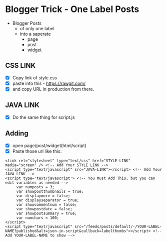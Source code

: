 # Blogger Trick - One Label Posts
- Blogger Posts
  - of only one label
  - into a saperate
  	- page
	- post
	- widget

## CSS LINK
- [x] Copy link of style.css
- [x] paste into this - https://rawgit.com/
- [x] and copy URL in production from there.

## JAVA LINK
- [x] Do the same thing for script.js

## Adding
- [x] open page/post/widget(html/script)
- [x] Paste those url like this:
```
<link rel="stylesheet" type="text/css" href="STYLE-LINK" media="screen" /> <!-- Add Your STYLE LINK -->
<script type="text/javascript" src="JAVA-LINK"></script> <!-- Add Your JAVA LINK -->
<script type='text/javascript'> <!-- You Must Add This, but you can edit variables as needed -->
     var numposts = 3;
     var showpostthumbnails = true;
     var displaymore = false;
     var displayseparator = true;
     var showcommentnum = false;
     var showpostdate = false;
     var showpostsummary = true;
     var numchars = 100;
</script>
<script type="text/javascript" src="/feeds/posts/default/-/YOUR-LABEL-NAME?published&alt=json-in-script&callback=labelthumbs"></script> <!-- Add YOUR-LABEL-NAME to show -->
```
